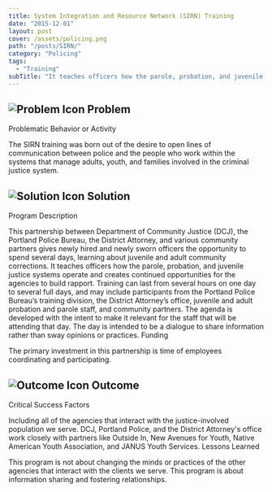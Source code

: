 ```yaml
---
title: System Integration and Resource Network (SIRN) Training
date: "2015-12-01"
layout: post
cover: /assets/policing.png
path: "/posts/SIRN/"
category: "Policing"
tags:
  - "Training"
subTitle: "It teaches officers how the parole, probation, and juvenile justice systems operate and creates continued opportunities for the agencies to build rapport."
---
```

## ![Problem Icon](https://github.com/google/material-design-icons/raw/master/alert/1x_web/ic_error_outline_black_48dp.png "Problem") Problem

Problematic Behavior or Activity

The SIRN training was born out of the desire to open lines of communication between police and the people who work within the systems that manage adults, youth, and families involved in the criminal justice system.

## ![Solution Icon](https://github.com/google/material-design-icons/raw/master/action/1x_web/ic_lightbulb_outline_black_48dp.png "Solution") Solution

Program Description

This partnership between Department of Community Justice (DCJ), the Portland Police Bureau, the District Attorney, and various community partners gives newly hired and newly sworn officers the opportunity to spend several days, learning about juvenile and adult community corrections. It teaches officers how the parole, probation, and juvenile justice systems operate and creates continued opportunities for the agencies to build rapport. Training can last from several hours on one day to several full days, and may include participants from the Portland Police Bureau’s training division, the District Attorney’s office, juvenile and adult probation and parole staff, and community partners. The agenda is developed with the intent to make it relevant for the staff that will be attending that day. The day is intended to be a dialogue to share information rather than sway opinions or practices.
Funding

The primary investment in this partnership is time of employees coordinating and participating.

## ![Outcome Icon](https://github.com/google/material-design-icons/raw/master/action/1x_web/ic_view_list_black_48dp.png "Outcome") Outcome

Critical Success Factors

Including all of the agencies that interact with the justice-involved population we serve. DCJ, Portland Police, and the District Attorney's office work closely with partners like Outside In, New Avenues for Youth, Native American Youth Association, and JANUS Youth Services.
Lessons Learned

This program is not about changing the minds or practices of the other agencies that interact with the clients we serve. This program is about information sharing and fostering relationships.